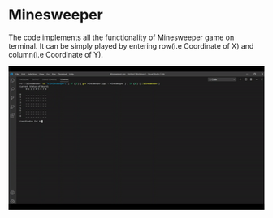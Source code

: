 # Minesweeper
The code implements all the functionality of Minesweeper game on terminal. It can be simply played by entering row(i.e Coordinate of X) and column(i.e Coordinate of Y).

![Minesweeper game on Terminal](demo/Minesweeper.gif)
